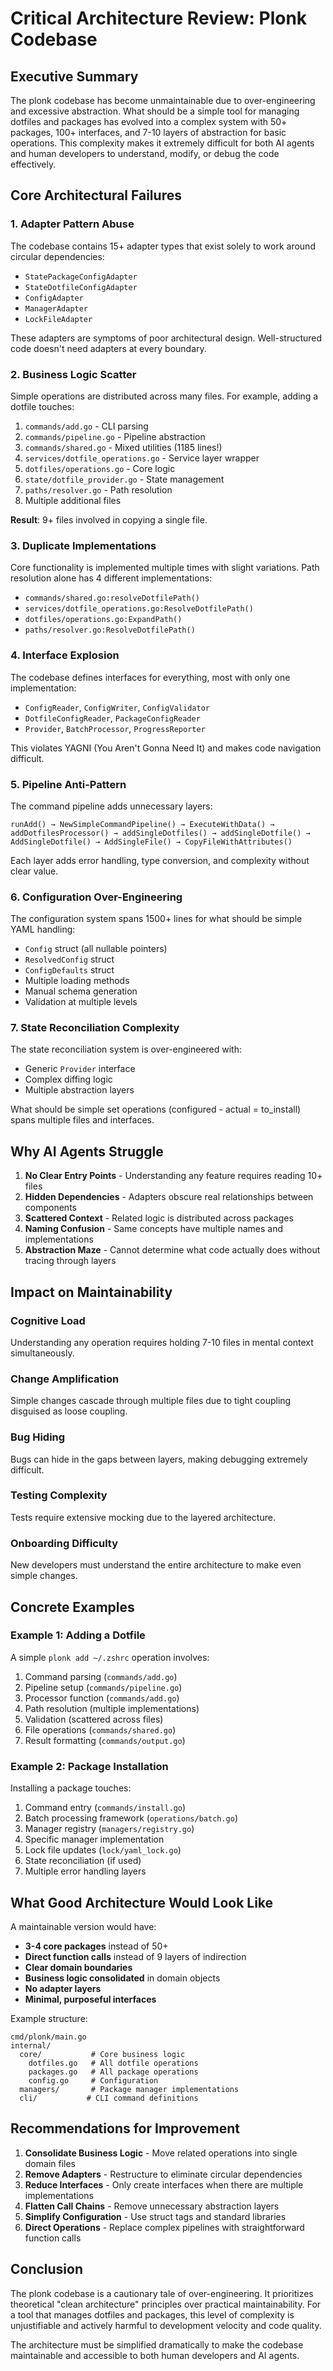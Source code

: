 # Critical Architecture Review: Plonk Codebase

## Executive Summary

The plonk codebase has become unmaintainable due to over-engineering and excessive abstraction. What should be a simple tool for managing dotfiles and packages has evolved into a complex system with 50+ packages, 100+ interfaces, and 7-10 layers of abstraction for basic operations. This complexity makes it extremely difficult for both AI agents and human developers to understand, modify, or debug the code effectively.

## Core Architectural Failures

### 1. Adapter Pattern Abuse

The codebase contains 15+ adapter types that exist solely to work around circular dependencies:

- `StatePackageConfigAdapter`
- `StateDotfileConfigAdapter`
- `ConfigAdapter`
- `ManagerAdapter`
- `LockFileAdapter`

These adapters are symptoms of poor architectural design. Well-structured code doesn't need adapters at every boundary.

### 2. Business Logic Scatter

Simple operations are distributed across many files. For example, adding a dotfile touches:

1. `commands/add.go` - CLI parsing
2. `commands/pipeline.go` - Pipeline abstraction
3. `commands/shared.go` - Mixed utilities (1185 lines!)
4. `services/dotfile_operations.go` - Service layer wrapper
5. `dotfiles/operations.go` - Core logic
6. `state/dotfile_provider.go` - State management
7. `paths/resolver.go` - Path resolution
8. Multiple additional files

**Result**: 9+ files involved in copying a single file.

### 3. Duplicate Implementations

Core functionality is implemented multiple times with slight variations. Path resolution alone has 4 different implementations:

- `commands/shared.go:resolveDotfilePath()`
- `services/dotfile_operations.go:ResolveDotfilePath()`
- `dotfiles/operations.go:ExpandPath()`
- `paths/resolver.go:ResolveDotfilePath()`

### 4. Interface Explosion

The codebase defines interfaces for everything, most with only one implementation:

- `ConfigReader`, `ConfigWriter`, `ConfigValidator`
- `DotfileConfigReader`, `PackageConfigReader`
- `Provider`, `BatchProcessor`, `ProgressReporter`

This violates YAGNI (You Aren't Gonna Need It) and makes code navigation difficult.

### 5. Pipeline Anti-Pattern

The command pipeline adds unnecessary layers:

```
runAdd() → NewSimpleCommandPipeline() → ExecuteWithData() →
addDotfilesProcessor() → addSingleDotfiles() → addSingleDotfile() →
AddSingleDotfile() → AddSingleFile() → CopyFileWithAttributes()
```

Each layer adds error handling, type conversion, and complexity without clear value.

### 6. Configuration Over-Engineering

The configuration system spans 1500+ lines for what should be simple YAML handling:

- `Config` struct (all nullable pointers)
- `ResolvedConfig` struct
- `ConfigDefaults` struct
- Multiple loading methods
- Manual schema generation
- Validation at multiple levels

### 7. State Reconciliation Complexity

The state reconciliation system is over-engineered with:

- Generic `Provider` interface
- Complex diffing logic
- Multiple abstraction layers

What should be simple set operations (configured - actual = to_install) spans multiple files and interfaces.

## Why AI Agents Struggle

1. **No Clear Entry Points** - Understanding any feature requires reading 10+ files
2. **Hidden Dependencies** - Adapters obscure real relationships between components
3. **Scattered Context** - Related logic is distributed across packages
4. **Naming Confusion** - Same concepts have multiple names and implementations
5. **Abstraction Maze** - Cannot determine what code actually does without tracing through layers

## Impact on Maintainability

### Cognitive Load
Understanding any operation requires holding 7-10 files in mental context simultaneously.

### Change Amplification
Simple changes cascade through multiple files due to tight coupling disguised as loose coupling.

### Bug Hiding
Bugs can hide in the gaps between layers, making debugging extremely difficult.

### Testing Complexity
Tests require extensive mocking due to the layered architecture.

### Onboarding Difficulty
New developers must understand the entire architecture to make even simple changes.

## Concrete Examples

### Example 1: Adding a Dotfile

A simple `plonk add ~/.zshrc` operation involves:

1. Command parsing (`commands/add.go`)
2. Pipeline setup (`commands/pipeline.go`)
3. Processor function (`commands/add.go`)
4. Path resolution (multiple implementations)
5. Validation (scattered across files)
6. File operations (`commands/shared.go`)
7. Result formatting (`commands/output.go`)

### Example 2: Package Installation

Installing a package touches:

1. Command entry (`commands/install.go`)
2. Batch processing framework (`operations/batch.go`)
3. Manager registry (`managers/registry.go`)
4. Specific manager implementation
5. Lock file updates (`lock/yaml_lock.go`)
6. State reconciliation (if used)
7. Multiple error handling layers

## What Good Architecture Would Look Like

A maintainable version would have:

- **3-4 core packages** instead of 50+
- **Direct function calls** instead of 9 layers of indirection
- **Clear domain boundaries**
- **Business logic consolidated** in domain objects
- **No adapter layers**
- **Minimal, purposeful interfaces**

Example structure:
```
cmd/plonk/main.go
internal/
  core/           # Core business logic
    dotfiles.go   # All dotfile operations
    packages.go   # All package operations
    config.go     # Configuration
  managers/       # Package manager implementations
  cli/           # CLI command definitions
```

## Recommendations for Improvement

1. **Consolidate Business Logic** - Move related operations into single domain files
2. **Remove Adapters** - Restructure to eliminate circular dependencies
3. **Reduce Interfaces** - Only create interfaces when there are multiple implementations
4. **Flatten Call Chains** - Remove unnecessary abstraction layers
5. **Simplify Configuration** - Use struct tags and standard libraries
6. **Direct Operations** - Replace complex pipelines with straightforward function calls

## Conclusion

The plonk codebase is a cautionary tale of over-engineering. It prioritizes theoretical "clean architecture" principles over practical maintainability. For a tool that manages dotfiles and packages, this level of complexity is unjustifiable and actively harmful to development velocity and code quality.

The architecture must be simplified dramatically to make the codebase maintainable and accessible to both human developers and AI agents.

